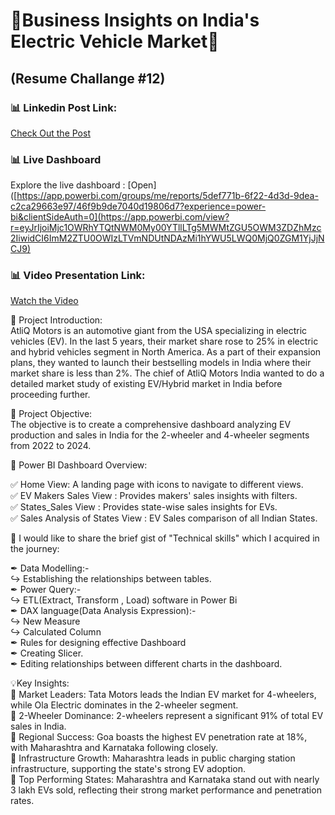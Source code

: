   # 🔋Business Insights on India's Electric Vehicle Market🔋    
  ## (Resume Challange #12)


### 📊 Linkedin Post Link: 
[Check Out the Post](https://www.linkedin.com/posts/ganeshchandrapanda_dataanalytics-businessanalytics-codebasics-activity-7237152584958930944-qtCm?utm_source=share&utm_medium=member_desktop)
### 📊 Live Dashboard
Explore the live dashboard : [Open]([https://app.powerbi.com/groups/me/reports/5def771b-6f22-4d3d-9dea-c2ca29663e97/46f9b9de7040d19806d7?experience=power-bi&clientSideAuth=0](https://app.powerbi.com/view?r=eyJrIjoiMjc1OWRhYTQtNWM0My00YTllLTg5MWMtZGU5OWM3ZDZhMzc2IiwidCI6ImM2ZTU0OWIzLTVmNDUtNDAzMi1hYWU5LWQ0MjQ0ZGM1YjJjNCJ9)

### 📊 Video Presentation Link:
[Watch the Video](https://youtu.be/RE9qfXVx-Uw)

🎯 Project Introduction:<br />
AtliQ Motors is an automotive giant from the USA specializing in electric vehicles (EV). In the last 5 years, their market share rose to 25% in electric and hybrid vehicles segment in North America. As a part of their expansion plans, they wanted to launch their bestselling models in India where their market share is less than 2%. The chief of AtliQ Motors India wanted to do a detailed market study of existing EV/Hybrid market in India before proceeding further.

🎯 Project Objective:<br />
The objective is to create a comprehensive dashboard analyzing EV production and sales in India for the 2-wheeler and 4-wheeler segments from 2022 to 2024.

🔎 Power BI Dashboard Overview:

✅ Home View: A landing page with icons to navigate to different views.<br/>
✅ EV Makers Sales View : Provides makers' sales insights with filters.<br/>
✅ States_Sales View : Provides state-wise sales insights for EVs.<br/>
✅ Sales Analysis of States View : EV Sales comparison of all Indian States.<br/>

📢 I would like to share the brief gist of "Technical skills" which I acquired in the journey:

✒ Data Modelling:-<br/>
  ↪ Establishing the relationships between tables.<br/>
✒ Power Query:-<br/>
  ↪ ETL(Extract, Transform , Load) software in Power Bi<br/>
✒ DAX language(Data Analysis Expression):-<br/>
  ↪ New Measure<br/>
  ↪ Calculated Column<br/>
✒ Rules for designing effective Dashboard<br/>
✒ Creating Slicer.<br/>
✒ Editing relationships between different charts in the dashboard.<br/>

💡Key Insights:<br/>
🔹 Market Leaders: Tata Motors leads the Indian EV market for 4-wheelers, while Ola Electric dominates in the 2-wheeler segment.<br/>
🔹 2-Wheeler Dominance: 2-wheelers represent a significant 91% of total EV sales in India.<br/>
🔹 Regional Success: Goa boasts the highest EV penetration rate at 18%, with Maharashtra and Karnataka following closely.<br/>
🔹 Infrastructure Growth: Maharashtra leads in public charging station infrastructure, supporting the state's strong EV adoption.<br/>
🔹 Top Performing States: Maharashtra and Karnataka stand out with nearly 3 lakh EVs sold, reflecting their strong market performance and penetration rates.<br/>

